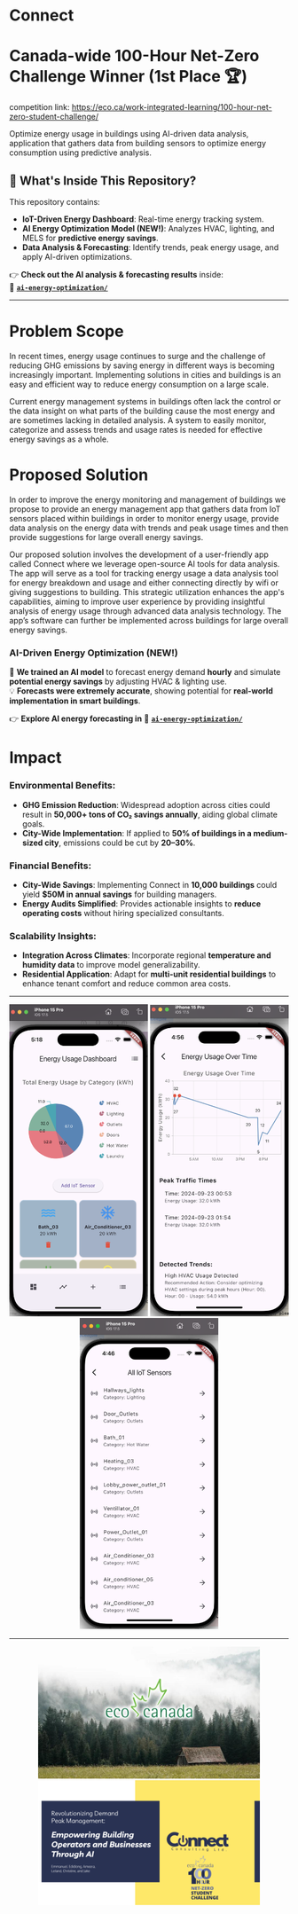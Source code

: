 # Connect
# Canada-wide 100-Hour Net-Zero Challenge Winner (1st Place 🏆)
competition link: https://eco.ca/work-integrated-learning/100-hour-net-zero-student-challenge/

Optimize energy usage in buildings using AI-driven data analysis, application that gathers data from building sensors to optimize energy consumption using predictive analysis.


## 📌 **What's Inside This Repository?**
This repository contains:
- **IoT-Driven Energy Dashboard**: Real-time energy tracking system.
- **AI Energy Optimization Model (NEW!)**: Analyzes HVAC, lighting, and MELS for **predictive energy savings**.
- **Data Analysis & Forecasting**: Identify trends, peak energy usage, and apply AI-driven optimizations.

👉 **Check out the AI analysis & forecasting results** inside:  
📁 **[`ai-energy-optimization/`](https://github.com/lelandsion/connect/tree/main/energy_optimization_ai/)** 

---

# Problem Scope

In recent times, energy usage continues to surge and the challenge of reducing GHG emissions by saving energy in different ways is becoming increasingly important.
Implementing solutions in cities and buildings is an easy and efficient way to reduce energy consumption on a large scale.

Current energy management systems in buildings often lack the control or the data insight on what parts of the building cause the most energy and are sometimes lacking in detailed analysis. A system to easily monitor, categorize and assess trends and usage rates is needed for effective energy savings as a whole.

# Proposed Solution

In order to improve the energy monitoring and management of buildings we propose to provide an energy management app that gathers data from IoT sensors placed within buildings in order to monitor energy usage, provide data analysis on the energy data with trends and peak usage times and then provide suggestions for large overall energy savings.

Our proposed solution involves the development of a user-friendly app called Connect where we leverage open-source AI tools for data analysis. The app will serve as a tool for tracking energy usage a data analysis tool for energy breakdown and usage and either connecting directly by wifi or giving suggestions to building. This strategic utilization enhances the app's capabilities, aiming to improve user experience by providing insightful analysis of energy usage through advanced data analysis technology. The app’s software can further be implemented across buildings for large overall energy savings.

### **AI-Driven Energy Optimization (NEW!)**
🤖 **We trained an AI model** to forecast energy demand **hourly** and simulate **potential energy savings** by adjusting HVAC & lighting use.  
💡 **Forecasts were extremely accurate**, showing potential for **real-world implementation in smart buildings**.

👉 **Explore AI energy forecasting in** 📁 **[`ai-energy-optimization/`](https://github.com/lelandsion/connect/tree/main/energy_optimization_ai/)**

# **Impact**
### Environmental Benefits:
- **GHG Emission Reduction**: Widespread adoption across cities could result in **50,000+ tons of CO₂ savings annually**, aiding global climate goals.
- **City-Wide Implementation**: If applied to **50% of buildings in a medium-sized city**, emissions could be cut by **20–30%**.

### Financial Benefits:
- **City-Wide Savings**: Implementing Connect in **10,000 buildings** could yield **$50M in annual savings** for building managers.
- **Energy Audits Simplified**: Provides actionable insights to **reduce operating costs** without hiring specialized consultants.

### Scalability Insights:
- **Integration Across Climates**: Incorporate regional **temperature and humidity data** to improve model generalizability.
- **Residential Application**: Adapt for **multi-unit residential buildings** to enhance tenant comfort and reduce common area costs.

---

<div align="center">
  <img src="https://raw.githubusercontent.com/lelandsion/connect/main/images/Energy_Dashboard.png" alt="Screenshot from September 23, 2024" width="250" />
  <img src="https://raw.githubusercontent.com/lelandsion/connect/main/images/Data_Analysis_Screenshot_Edited.png" alt="Data Analysis Screenshot" width="250" />
  <img src="https://raw.githubusercontent.com/lelandsion/connect/main/images/Sensors_Edited.png" alt="Sensors Edited" width="250" />
</div>

---
<div align="center">
  <img src="https://raw.githubusercontent.com/lelandsion/connect/main/images/Eco_Canada_Website.jpeg" alt="Eco Canada Website" width="400" />
  <img src="https://raw.githubusercontent.com/lelandsion/connect/main/images/Group%209%20GHG%20emissions.png" alt="Group 9 GHG Emissions" width="400" />
</div>



